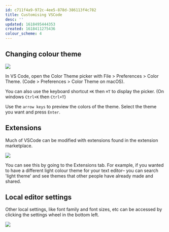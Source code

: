 ```yaml
---
id: c711f4a9-972c-4ee5-878d-386113f4c782
title: Customising VSCode
desc: ''
updated: 1618495444353
created: 1618411275436
colour_scheme: 4
---
```


## Changing colour theme

![](https://code.visualstudio.com/assets/docs/getstarted/themes/themes_hero.gif)

In VS Code, open the Color Theme picker with File > Preferences > Color Theme. (Code > Preferences > Color Theme on macOS).

You can also use the keyboard shortcut `⌘K` then `⌘T` to display the picker. (On windows `Ctrl+K` then `Ctrl+T`)

Use the `arrow keys` to preview the colors of the theme.
Select the theme you want and press `Enter`.

## Extensions

Much of VSCode can be modified with extensions found in the extension marketplace.

![](https://code.visualstudio.com/assets/docs/editor/extension-gallery/recommendations.png)

You can see this by going to the Extensions tab. For example, if you wanted to have a different light colour theme for your text editor– you can search 'light theme' and see themes that other people have already made and shared.

## Local editor settings

Other local settings, like font family and font sizes, etc can be accessed by clicking the settings wheel in the bottom left.

![](http://www.alphr.com/wp-content/uploads/2020/12/Screenshot_6-22.png)